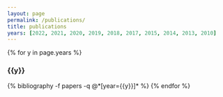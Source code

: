 ```yaml
---
layout: page
permalink: /publications/
title: publications
years: [2022, 2021, 2020, 2019, 2018, 2017, 2015, 2014, 2013, 2010]
---
```


{% for y in page.years %}
  <h3 class="year">{{y}}</h3>
  {% bibliography -f papers -q @*[year={{y}}]* %}
{% endfor %}
